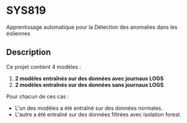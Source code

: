 # SYS819
Apprentissage automatique pour la Détection des anomalies dans les éoliennes

## Description
Ce projet contient 4 modèles :
1. **2 modèles entraînés sur des données avec journaux LOGS**  
2. **2 modèles entraînés sur des données sans journaux LOGS**

Pour chacun de ces cas :
- L'un des modèles a été entraîné sur des données normales.
- L'autre a été entraîné sur des données filtrées avec isolation forest.
